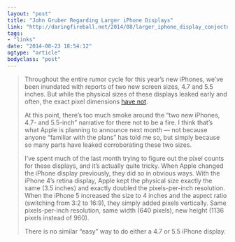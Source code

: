 ```yaml
---
layout: "post"
title: "John Gruber Regarding Larger iPhone Displays"
link: "http://daringfireball.net/2014/08/larger_iphone_display_conjecture"
tags: 
- "links"
date: "2014-08-23 18:54:12"
ogtype: "article"
bodyclass: "post"
---
```


> Throughout the entire rumor cycle for this year’s new iPhones, we’ve been inundated with reports of two new screen sizes, 4.7 and 5.5 inches. But while the physical sizes of these displays leaked early and often, the exact pixel dimensions [have not](http://daringfireball.net/linked/2014/06/24/bloomberg-iphone-6).
> 
>  At this point, there’s too much smoke around the “two new iPhones, 4.7- and 5.5-inch” narrative for there not to be a fire. I think that’s what Apple is planning to announce next month — not because anyone “familiar with the plans” has told me so, but simply because so many parts have leaked corroborating these two sizes.
> 
>  I’ve spent much of the last month trying to figure out the pixel counts for these displays, and it’s actually quite tricky. When Apple changed the iPhone display previously, they did so in obvious ways. With the iPhone 4’s retina display, Apple kept the physical size exactly the same (3.5 inches) and exactly doubled the pixels-per-inch resolution. When the iPhone 5 increased the size to 4 inches and the aspect ratio (switching from 3:2 to 16:9), they simply added pixels vertically. Same pixels-per-inch resolution, same width (640 pixels), new height (1136 pixels instead of 960).
> 
>  There is no similar “easy” way to do either a 4.7 or 5.5 iPhone display.